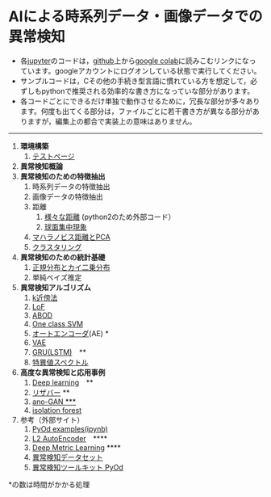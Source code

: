 # AIによる時系列データ・画像データでの異常検知

- 各[jupyter](https://jupyter.org/)のコードは，[github](https://github.com/hamagami/anomaly-detection)上から[google colab](https://colab.research.google.com/)に読みこむリンクになっています。googleアカウントにログオンしている状態で実行してください。
- サンプルコードは，Cその他の手続き型言語に慣れている方を想定して，必ずしもpythonで推奨される効率的な書き方になっていな部分があります。
- 各コードごとにできるだけ単独で動作させるために，冗長な部分が多々あります。何度も出てくる部分は，ファイルごとに若干書き方が異なる部分がありますが，編集上の都合で実装上の意味はありません。
----------
1. **環境構築**
    1. [テストページ](https://colab.research.google.com/github/hamagami/anomaly-detection/blob/main/00_00_%E7%92%B0%E5%A2%83%E7%A2%BA%E8%AA%8D.ipynb)
2. **異常検知概論**
3. **異常検知のための特徴抽出**
    1. 時系列データの特徴抽出
    2. 画像データの特徴抽出
    3. 距離
        1. [様々な距離](https://colab.research.google.com/github/UsrNameu1/MLStudy/blob/master/VolonoiForMetrics.ipynb) (python2のため外部コード）
        2. [球面集中現象](https://colab.research.google.com/github/hamagami/anomaly-detection/blob/main/%E7%90%83%E9%9D%A2%E9%9B%86%E4%B8%AD%E7%8F%BE%E8%B1%A1.ipynb)
    4. [マハラノビス距離とPCA](https://colab.research.google.com/github/hamagami/anomaly-detection/blob/main/03_04_%E3%83%9E%E3%83%8F%E3%83%A9%E3%83%8E%E3%83%93%E3%82%B9%E8%B7%9D%E9%9B%A2_PCA.ipynb)
    5. [クラスタリング](https://colab.research.google.com/github/hamagami/anomaly-detection/blob/main/03_05_clusteringsample.ipynb)
4. **異常検知のための統計基礎**
    1. [正規分布とカイ二乗分布](https://colab.research.google.com/github/hamagami/anomaly-detection/blob/main/02_01_%E3%82%AB%E3%82%A4%E4%BA%8C%E4%B9%97%E6%A4%9C%E5%AE%9A.ipynb)
    2. 単純ベイズ推定
5. **異常検知アルゴリズム**
    1. [k近傍法](https://colab.research.google.com/github/hamagami/anomaly-detection/blob/main/04_01_knnsample.ipynb)  
    2. [LoF](https://colab.research.google.com/github/hamagami/anomaly-detection/blob/main/04_02_LoF.ipynb) 
    3. [ABOD](https://colab.research.google.com/github/hamagami/anomaly-detection/blob/main/04_03_ABOD.ipynb)
    4. [One class SVM](https://colab.research.google.com/github/hamagami/anomaly-detection/blob/main/04_05_oneclassSVM.ipynb)
    5. [オートエンコーダ](https://colab.research.google.com/github/hamagami/anomaly-detection/blob/main/04_06_AE.ipynb)(AE) *
    6. [VAE](https://colab.research.google.com/github/hamagami/anomaly-detection/blob/main/VAE.ipynb)
    7. [GRU(LSTM)](https://colab.research.google.com/github/SnowMasaya/time_series_anomaly_detect_hands_on/blob/master/advanced/time_series_anomaly_detect_keras.ipynb)　**
    8. [特異値スペクトル](https://colab.research.google.com/github/hamagami/anomaly-detection/blob/main/%E7%89%B9%E7%95%B0%E3%82%B9%E3%83%9A%E3%82%AF%E3%83%88%E3%83%AB.ipynb)
6. **高度な異常検知と応用事例**
    1. [Deep learning](https://colab.research.google.com/github/hamagami/anomaly-detection/blob/main/05_01_CNN.ipynb)　**
    2. [リザバー](https://colab.research.google.com/github/hamagami/anomaly-detection/blob/main/05_02_reservoirad.ipynb) **
    3. [ano-GAN ***](https://github.com/hamagami/anomaly-detection/blob/main/AnoGan_withcont.ipynb) 
    4. [isolation forest](https://colab.research.google.com/github/hamagami/anomaly-detection/blob/main/04_04_isoforestsample.ipynb)
7. 参考（外部サイト）
    1. [PyOd examples(ipynb)](https://colab.research.google.com/github/yzhao062/pyod/blob/master/notebooks/Compare%20All%20Models.ipynb)
    2. [L2 AutoEncoder](https://colab.research.google.com/github/shinmura0/AutoEncoder_vs_MetricLearning/blob/master/L2_vs_Autoencoder.ipynb#scrollTo=LptazVinawMH)　**** 
    3. [Deep Metric Learning](https://github.com/daisukelab/metric_learning/tree/master/MVTecAD)  ****
    4. [異常検知データセット](https://www.mvtec.com/company/research/datasets/mvtec-ad/)
    5. [異常検知ツールキット PyOd](https://pyod.readthedocs.io/en/latest/) 
    

*の数は時間がかかる処理


